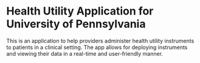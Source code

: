 # Health Utility Application for University of Pennsylvania

This is an application to help providers administer health utility instruments
to patients in a clinical setting. The app allows for deploying instruments and
viewing their data in a real-time and user-friendly manner.
